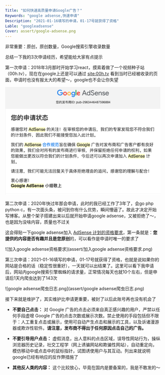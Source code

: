 ```yaml
---
Title: "如何快速高质量申请Google广告？"
Keywords: "google adsense,快速申请"
Description: "2021-01-16填写的申请，01-17号就获得了资格"
Lable: "googleadsense"
Cover: assert/google-adsense.png
---
```


非常重要：原创，原创数量，Google搜索引擎收录数量

总结一下我的3次申请经历，希望能给大家有点提示

第一次申请：2018年3月那时开始学习react，摸索着做了一个视频种子站（00h.tv），现在在google上还是可以通过  [site:00h.tv](https://www.google.com/search?q=site%3A00h.tv) 看到当时已经被收录的页面，申请时也没有报太大的希望～，google也不会让你失望

![image-20210118175835140](assert/image-20210118175835140.png)

第二次申请：2020年快过年那会申请，此时的我已经工作了3年了，会go php python c，有一次面头条，被问到你有什么优势，瞬间懵逼了。故此才决定开始写博客。从整个架子搭建出来以后就开始申请google adsense，又被拒绝了～，也是因为没啥内容，质量也不过关

这会得贴一下google adsense加入 [AdSense 计划的资格要求](https://support.google.com/adsense/answer/9724?hl=zh-Hans)，第一条就是：**您提供的内容是否有趣并且是您原创**的，可以看作是申请时唯一的要求了

![加入google adsense资格要求](assert/加入google adsense资格要求.png)

第三次申请：2021-01-16填写的申请，01-17号就获得了资格，也就是说如果你的网站是合格的话（稳定性很重好），一天就可以出结果了。这里可以看下我申请后，网站内google搜索引擎蜘蛛的请求量，正常情况每天也就10个左右，但是申请后1天内爬虫达到了143次

![google adsense爬虫日志.png](assert/google adsense爬虫日志.png)



接下来就是维护了，其实维护比申请更重要，被封了以后此账号再也没有机会了

- **不要自己点击：** 对 Google 广告的点击必须来自真正感兴趣的用户，严禁以任何手段虚增 Google 广告的点击次数或展示次数。禁止使用的手段包括但不限于：人工重复点击或展示，使用可自动产生点击和展示的工具，以及诉诸漫游器或欺诈性软件。**请注意，发布商不得出于任何原因点击自己的广告。**

- **不要引导用户点击：** 虚假消息，出人意料的点击区域，误导性网站行为，操纵浏览器历史记录，社交工程学（网上诱骗网站和欺骗性网站），自动重定向，模仿移动中或点击中的鼠标指针，试图诱使用户与其互动。列出来就说明google已经有响应的反作弊措施了
- **其他反人类的内容：** 这个比较放心，毕竟在国内是要备案的，我是不敢发的～
